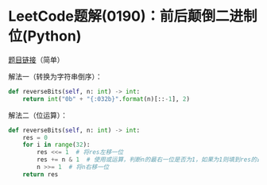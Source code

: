 # LeetCode题解(0190)：前后颠倒二进制位(Python)

[题目链接](https://leetcode-cn.com/problems/reverse-bits/)（简单）

解法一（转换为字符串倒序）：

```python
def reverseBits(self, n: int) -> int:
    return int("0b" + "{:032b}".format(n)[::-1], 2)
```

解法二（位运算）：

```python
def reverseBits(self, n: int) -> int:
    res = 0
    for i in range(32):
        res <<= 1  # 将res左移一位
        res += n & 1  # 使用或运算，判断n的最右一位是否为1，如果为1则填到res的最右一位中
        n >>= 1  # 将n右移一位
    return res
```


